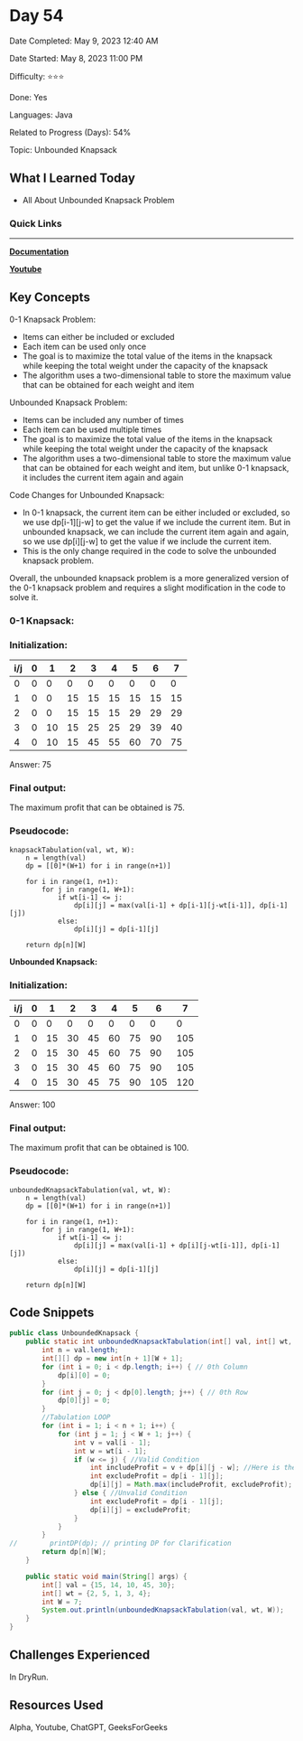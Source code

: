 # Day 54

Date Completed: May 9, 2023 12:40 AM

Date Started: May 8, 2023 11:00 PM

Difficulty: ⭐⭐⭐

Done: Yes

Languages: Java

Related to Progress (Days): 54%

Topic: Unbounded Knapsack

## What I Learned Today

- All About Unbounded Knapsack Problem

### Quick Links

---

[**Documentation**](https://www.geeksforgeeks.org/unbounded-knapsack-repetition-items-allowed/)

[**Youtube**](https://youtu.be/aycn9KO8_Ls)

## Key Concepts

0-1 Knapsack Problem:

- Items can either be included or excluded
- Each item can be used only once
- The goal is to maximize the total value of the items in the knapsack while keeping the total weight under the capacity of the knapsack
- The algorithm uses a two-dimensional table to store the maximum value that can be obtained for each weight and item

Unbounded Knapsack Problem:

- Items can be included any number of times
- Each item can be used multiple times
- The goal is to maximize the total value of the items in the knapsack while keeping the total weight under the capacity of the knapsack
- The algorithm uses a two-dimensional table to store the maximum value that can be obtained for each weight and item, but unlike 0-1 knapsack, it includes the current item again and again

Code Changes for Unbounded Knapsack:

- In 0-1 knapsack, the current item can be either included or excluded, so we use dp[i-1][j-w] to get the value if we include the current item. But in unbounded knapsack, we can include the current item again and again, so we use dp[i][j-w] to get the value if we include the current item.
- This is the only change required in the code to solve the unbounded knapsack problem.

Overall, the unbounded knapsack problem is a more generalized version of the 0-1 knapsack problem and requires a slight modification in the code to solve it.

### **0-1 Knapsack:**

### Initialization:

| i/j | 0 | 1 | 2 | 3 | 4 | 5 | 6 | 7 |
| --- | --- | --- | --- | --- | --- | --- | --- | --- |
| 0 | 0 | 0 | 0 | 0 | 0 | 0 | 0 | 0 |
| 1 | 0 | 0 | 15 | 15 | 15 | 15 | 15 | 15 |
| 2 | 0 | 0 | 15 | 15 | 15 | 29 | 29 | 29 |
| 3 | 0 | 10 | 15 | 25 | 25 | 29 | 39 | 40 |
| 4 | 0 | 10 | 15 | 45 | 55 | 60 | 70 | 75 |

Answer: 75

### Final output:

The maximum profit that can be obtained is 75.

### Pseudocode:

```
knapsackTabulation(val, wt, W):
    n = length(val)
    dp = [[0]*(W+1) for i in range(n+1)]

    for i in range(1, n+1):
        for j in range(1, W+1):
            if wt[i-1] <= j:
                dp[i][j] = max(val[i-1] + dp[i-1][j-wt[i-1]], dp[i-1][j])
            else:
                dp[i][j] = dp[i-1][j]

    return dp[n][W]

```

**Unbounded Knapsack:**

### Initialization:

| i/j | 0 | 1 | 2 | 3 | 4 | 5 | 6 | 7 |
| --- | --- | --- | --- | --- | --- | --- | --- | --- |
| 0 | 0 | 0 | 0 | 0 | 0 | 0 | 0 | 0 |
| 1 | 0 | 15 | 30 | 45 | 60 | 75 | 90 | 105 |
| 2 | 0 | 15 | 30 | 45 | 60 | 75 | 90 | 105 |
| 3 | 0 | 15 | 30 | 45 | 60 | 75 | 90 | 105 |
| 4 | 0 | 15 | 30 | 45 | 75 | 90 | 105 | 120 |

Answer: 100

### Final output:

The maximum profit that can be obtained is 100.

### Pseudocode:

```
unboundedKnapsackTabulation(val, wt, W):
    n = length(val)
    dp = [[0]*(W+1) for i in range(n+1)]
    
    for i in range(1, n+1):
        for j in range(1, W+1):
            if wt[i-1] <= j:
                dp[i][j] = max(val[i-1] + dp[i][j-wt[i-1]], dp[i-1][j])
            else:
                dp[i][j] = dp[i-1][j]
    
    return dp[n][W]
```

## Code Snippets

```java
public class UnboundedKnapsack {
    public static int unboundedKnapsackTabulation(int[] val, int[] wt, int W) {
        int n = val.length;
        int[][] dp = new int[n + 1][W + 1];
        for (int i = 0; i < dp.length; i++) { // 0th Column
            dp[i][0] = 0;
        }
        for (int j = 0; j < dp[0].length; j++) { // 0th Row
            dp[0][j] = 0;
        }
        //Tabulation LOOP
        for (int i = 1; i < n + 1; i++) {
            for (int j = 1; j < W + 1; j++) {
                int v = val[i - 1];
                int w = wt[i - 1];
                if (w <= j) { //Valid Condition
                    int includeProfit = v + dp[i][j - w]; //Here is the only change instead of i-1 we use i as we can include the current item again and again
                    int excludeProfit = dp[i - 1][j];
                    dp[i][j] = Math.max(includeProfit, excludeProfit);
                } else { //Unvalid Condition
                    int excludeProfit = dp[i - 1][j];
                    dp[i][j] = excludeProfit;
                }
            }
        }
//        printDP(dp); // printing DP for Clarification
        return dp[n][W];
    }

    public static void main(String[] args) {
        int[] val = {15, 14, 10, 45, 30};
        int[] wt = {2, 5, 1, 3, 4};
        int W = 7;
        System.out.println(unboundedKnapsackTabulation(val, wt, W));
    }
}
```

## Challenges Experienced

In DryRun.

## Resources Used

Alpha, Youtube, ChatGPT, GeeksForGeeks
